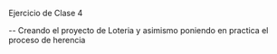 Ejercicio de Clase 4

-- Creando el proyecto de Loteria y asimismo poniendo en practica el proceso de herencia